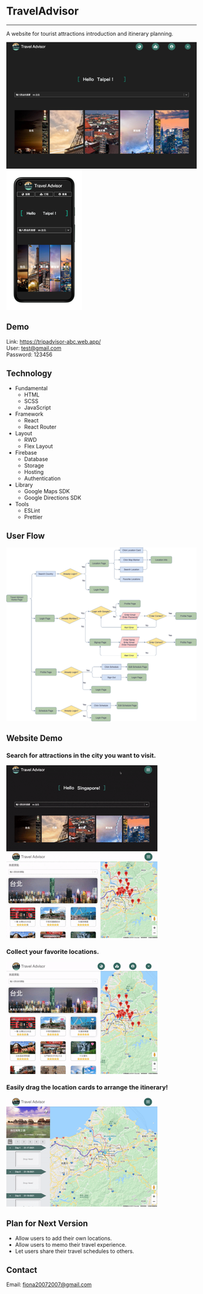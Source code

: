 # TravelAdvisor

---

A website for tourist attractions introduction and itinerary planning.

<img src="trip-advisor/src/image/homepage.png" width="550" alt="homepage"/><img src="trip-advisor/src/image/mobileHomePage.png" width="200" alt="Mobile Homepage"/>

## Demo

Link: https://tripadvisor-abc.web.app/ <br>
User: test@gmail.com <br>
Password: 123456

## Technology

<ul>
  <li>Fundamental
    <ul>
      <li>HTML</li>
      <li>SCSS</li>
      <li>JavaScript</li>
    </ul>
  </li>
  <li>Framework
    <ul>
      <li>React</li>
      <li>React Router</li>
    </ul>
  </li>
  <li>Layout
    <ul>
      <li>RWD</li>
      <li>Flex Layout</li>
    </ul>
  </li>
  <li>Firebase
    <ul>
      <li>Database</li>
      <li>Storage</li>
      <li>Hosting</li>
      <li>Authentication</li>
    </ul>
  </li>
  <li>Library
    <ul>
      <li>Google Maps SDK</li>
      <li>Google Directions SDK</li>
    </ul>
  </li>
  <li>Tools
    <ul>
      <li>ESLint</li>
      <li>Prettier</li>
    </ul>
  </li>
</ul>

## User Flow

<img src="trip-advisor/src/image/TravelAdvisorUserFlow.png" alt="user flow"/>

<br>

## Website Demo

<h3>Search for attractions in the city you want to visit.</h3>

<img src="trip-advisor/src/image/TAHomePage.gif" width="400px"><img src="trip-advisor/src/image/TASearch.gif" width="400px">

<h3>Collect your favorite locations.</h3>

<img src="trip-advisor/src/image/TALike.gif" width="400px">

<h3>Easily drag the location cards to arrange the itinerary!</h3>

<img src="trip-advisor/src/image/TASchedule.gif" width="400px">

<br>

## Plan for Next Version

<ul>
  <li>Allow users to add their own locations.</li>
  <li>Allow users to memo their travel experience.</li>
  <li>Let users share their travel schedules to others.</li>
</ul>

## Contact

Email: fiona20072007@gmail.com
